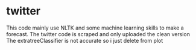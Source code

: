 # twitter
 This code mainly use NLTK and some machine learning skills to make a forecast.
 The twitter code is scraped and only uploaded the clean version
The extratreeClassifier is not accurate so i just delete from plot
